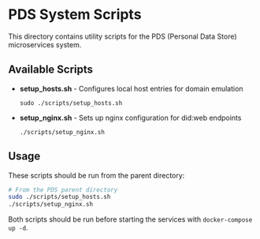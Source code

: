 # PDS System Scripts

This directory contains utility scripts for the PDS (Personal Data Store) microservices system.

## Available Scripts

- **setup_hosts.sh** - Configures local host entries for domain emulation
  ```
  sudo ./scripts/setup_hosts.sh
  ```

- **setup_nginx.sh** - Sets up nginx configuration for did:web endpoints
  ```
  ./scripts/setup_nginx.sh
  ```

## Usage

These scripts should be run from the parent directory:

```bash
# From the PDS parent directory
sudo ./scripts/setup_hosts.sh
./scripts/setup_nginx.sh
```

Both scripts should be run before starting the services with `docker-compose up -d`.
